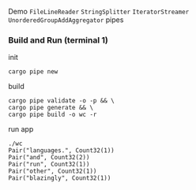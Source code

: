 Demo `FileLineReader` `StringSplitter` `IteratorStreamer` `UnorderedGroupAddAggregator` pipes
### Build and Run (terminal 1)
init
```
cargo pipe new
```
build
```
cargo pipe validate -o -p && \
cargo pipe generate && \
cargo pipe build -o wc -r
```
run app
```
./wc
Pair("languages.", Count32(1))
Pair("and", Count32(2))
Pair("run", Count32(1))
Pair("other", Count32(1))
Pair("blazingly", Count32(1))
```